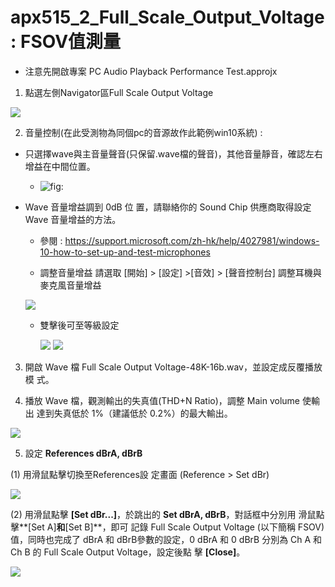 apx515\_2\_Full\_Scale\_Output\_Voltage : FSOV值測量
====================================================

-   注意先開啟專案 PC Audio Playback Performance Test.approjx

1.  點選左側Navigator區Full Scale Output Voltage

![](https://i.imgur.com/n3jU5wM.png)

2.  音量控制(在此受測物為同個pc的音源故作此範例win10系統) :

-   只選擇wave與主音量聲音(只保留.wave檔的聲音)，其他音量靜音，確認左右增益在中間位置。

    -   ![](https://i.imgur.com/NUjdspD.png "fig:")
-   Wave 音量增益調到 0dB 位 置，請聯絡你的 Sound Chip 供應商取得設定
    Wave 音量增益的方法。

    -   參閱 :
        https://support.microsoft.com/zh-hk/help/4027981/windows-10-how-to-set-up-and-test-microphones

    -   調整音量增益 請選取 [開始] \> [設定] \>[音效] \> [聲音控制台]
        調整耳機與麥克風音量增益

    ![](https://i.imgur.com/vN0OQJs.png)

    -   雙擊後可至等級設定 
        
        ![](https://i.imgur.com/keYBKV4.png)
        ![](https://i.imgur.com/9dD1eoV.png)

3.  開啟 Wave 檔 Full Scale Output
    Voltage-48K-16b.wav，並設定成反覆播放模 式。

4.  播放 Wave 檔，觀測輸出的失真值(THD+N Ratio)，調整 Main volume 使輸出
    達到失真低於 1%（建議低於 0.2%）的最大輸出。

![](https://i.imgur.com/gDF3w7I.png)

5.  設定 **References dBrA, dBrB**

 (1) 用滑鼠點擊切換至References設 定畫面 (Reference \> Set dBr)

 ![](https://i.imgur.com/byY2IEr.png)

 (2) 用滑鼠點擊 **[Set dBr...]**，於跳出的 **Set dBrA, dBrB**，對話框中分別用 滑鼠點擊**[Set A]**和**[Set B]**，即可 記錄 Full Scale Output Voltage (以下簡稱 FSOV) 值，同時也完成了 dBrA 和 dBrB參數的設定，0 dBrA 和 0 dBrB 分別為 Ch A 和 Ch B 的 Full Scale Output Voltage，設定後點 擊 **[Close]**。

![](https://i.imgur.com/wcjGTwe.png)
